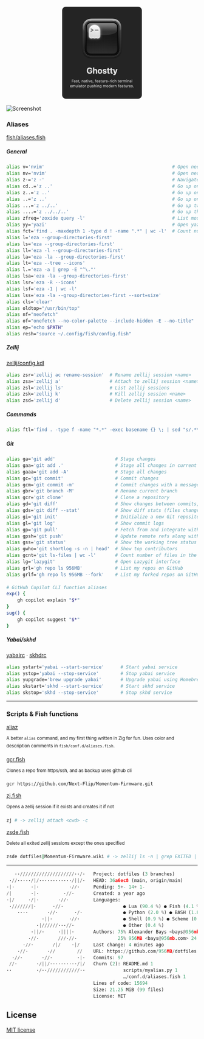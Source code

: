 <p align="center">
    <a href="https://github.com/ghostty-org/ghostty">
        <img src="./img/ghostty.png" alt="ghostty" width="210">
    </a>
</p>

![Screenshot](./img/Screenshot_2024-12-08_at_6.27.59_AM.png)

### Aliases

[fish/aliases.fish](./fish/conf.d/aliases.fish)

##### General

```bash
alias v='nvim'                                               # Open neovim
alias nv='nvim'                                              # Open neovim (alternative)
alias z-='z -'                                               # Navigate to previous directory using zoxide
alias cd..='z ..'                                            # Go up one directory using zoxide
alias z..='z ..'                                             # Go up one directory using zoxide (alternative)
alias ..='z ..'                                              # Go up one directory using zoxide
alias ...='z ../..'                                          # Go up two directories using zoxide
alias ....='z ../../..'                                      # Go up three directories using zoxide
alias zfreq='zoxide query -l'                                # List most frequently used directories
alias yy='yazi'                                              # Open yazi
alias fct='find . -maxdepth 1 -type d ! -name ".*" | wc -l'  # Count number of directories in the current directory (excluding hidden ones)
alias l='eza --group-directories-first'                                # List with icons, directories first
alias ls='eza --group-directories-first'                               # List with icons, directories first
alias ll='eza -l --group-directories-first'                            # Long format with icons
alias la='eza -la --group-directories-first'                           # List all (including hidden) with icons
alias lt='eza --tree --icons'                                          # Tree view with icons
alias l.='eza -a | grep -E "^\."'                                      # Show only hidden files
alias lsa='eza -la --group-directories-first'                          # List all with icons (including hidden)
alias lsr='eza -R --icons'                                             # List recursively
alias lsf='eza -1 | wc -l'                                             # Count number of files
alias lss='eza -la --group-directories-first --sort=size'              # Sort by size
alias cls='clear'                                                      # Clear the terminal screen
alias oldtop="/usr/bin/top"                                            # Run the original top command
alias nf="neofetch"                                                    # Display system information using neofetch
alias of="onefetch --no-color-palette --include-hidden -E --no-title"  # Display git repository information using onefetch
alias ep="echo $PATH"                                                  # Print the PATH environment variable
alias resh="source ~/.config/fish/config.fish"                         # Reload the fish configuration
```

##### Zellij

[zellij/config.kdl](./zellij/config.kdl)

```bash
alias zsr='zellij ac rename-session'  # Rename zellij session <name>
alias zsa='zellij a'                  # Attach to zellij session <name>
alias zsl='zellij ls'                 # List zellij sessions
alias zsk='zellij k'                  # Kill zellij session <name>
alias zsd='zellij d'                  # Delete zellij session <name>
```

##### Commands

```bash
alias ftl='find . -type f -name "*.*" -exec basename {} \; | sed "s/.*\.//" | sort -u'  # List unique file extensions in current directory
```

##### Git

```bash
alias ga='git add'                      # Stage changes
alias gaa='git add .'                   # Stage all changes in current directory
alias gaaa='git add -A'                 # Stage all changes
alias gc='git commit'                   # Commit changes
alias gcm='git commit -m'               # Commit changes with a message
alias gbr='git branch -M'               # Rename current branch
alias gcr='git clone'                   # Clone a repository
alias gd='git diff'                     # Show changes between commits, commit and working tree, etc.
alias gds='git diff --stat'             # Show diff stats (files changed, insertions, deletions)
alias gi='git init'                     # Initialize a new Git repository
alias gl='git log'                      # Show commit logs
alias gp='git pull'                     # Fetch from and integrate with another repository or a local branch
alias gpsh='git push'                   # Update remote refs along with associated objects
alias gss='git status'                  # Show the working tree status
alias gwho='git shortlog -s -n | head'  # Show top contributors
alias gcnt='git ls-files | wc -l'       # Count number of files in the repository
alias lg='lazygit'                      # Open Lazygit interface
alias grl='gh repo ls 956MB'            # List my repos on GitHub
alias grlf='gh repo ls 956MB --fork'    # List my forked repos on GitHub

# GitHub Copilot CLI function aliases
exp() {
    gh copilot explain "$*"
}
sug() {
    gh copilot suggest "$*"
}
```

##### Yabai/skhd

[yabairc](./yabai/.yabairc) · [skhdrc](/yabai/..skhdrc)

```bash
alias ystart='yabai --start-service'      # Start yabai service
alias ystop='yabai --stop-service'        # Stop yabai service
alias yupgrade='brew upgrade yabai'       # Upgrade yabai using Homebrew
alias skstart='skhd --start-service'      # Start skhd service
alias skstop='skhd --stop-service'        # Stop skhd service
```

---

### Scripts & Fish functions

[aliaz](./scripts/zig/aliaz)

<sup>A better `alias` command, and my first thing written in Zig for fun. Uses color and description comments in `fish/conf.d/aliases.fish`.</sup>

[gcr.fish](./fish/functions/gcr.fish)

<sup>Clones a repo from https/ssh, and as backup uses github cli</sup>

```bash
gcr https://github.com/Next-Flip/Momentum-Firmware.git
```

[zj.fish](./fish/functions/zj.fish)

<sup>Opens a zellij session if it exists and creates it if not</sup>

```bash
zj # -> zellij attach <cwd> -c
```

[zsde.fish](./fish/functions/zsde.fish)

<sup>Delete all exited zellij sessions except the ones specified</sup>

```bash
zsde dotfiles|Momentum-Firmware.wiki # -> zellij ls -n | grep EXITED | grep -v "dotfiles\|Momentum-Firmware.wiki" | awk '{print $1}' | xargs -I {} zellij d {}
```

---

```python
   ··////////////////////··/·   Project: dotfiles (3 branches)
 ·//·····/|/············/||/·   HEAD: 36a6ec8 (main, origin/main)
·|·      ·|·           ·//·     Pending: 5+- 14+ 1-
/|       ·|·         ·//·       Created: a year ago
·|/     ·/|·       ·//·         Languages:
 ·///////|·      ·//·                      ● Lua (90.4 %) ● Fish (4.1 %)
    ····       ·//·      ·/·               ● Python (2.0 %) ● BASH (1.8 %)
             ·||·      ·//·                ● Shell (0.9 %) ● Scheme (0.3 %)
           ·|//////···//·                  ● Other (0.4 %)
         ·||/·     ·||||·       Authors: 75% Alexander Bays <bays@956mb.com> 73
        ·//·       ///·//·               25% 956MB <bays@956mb.com> 24
      ·//·       /|/    ·|/     Last change: 4 minutes ago
    ·//·       ·//        //    URL: https://github.com/956MB/dotfiles.git
  ·//·       ·//·         ·|·   Commits: 97
 //·       ·/||/··········/|/   Churn (2): README.md 1
··         ·/··////////////··              scripts/myalias.py 1
                                           …/conf.d/aliases.fish 1
                                Lines of code: 15694
                                Size: 21.25 MiB (99 files)
                                License: MIT
```

## License

[MIT license](./LICENSE)
